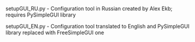 setupGUI_RU.py - Configuration tool in Russian created by Alex Ekb; 
                 requires PySimpleGUI library

setupGUI_EN.py - Configuration tool translated to English
                 and PySimpleGUI library replaced with FreeSimpleGUI one
